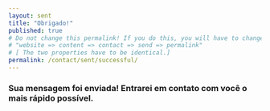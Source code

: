```yaml
---
layout: sent
title: "Obrigado!"
published: true
# Do not change this permalink! If you do this, you will have to change the "_data/data.yml" file in the
# "website => content => contact => send => permalink"
# [ The two properties have to be identical.]
permalink: /contact/sent/successful/
---
```


### Sua mensagem foi enviada! Entrarei em contato com você o mais rápido possível.
